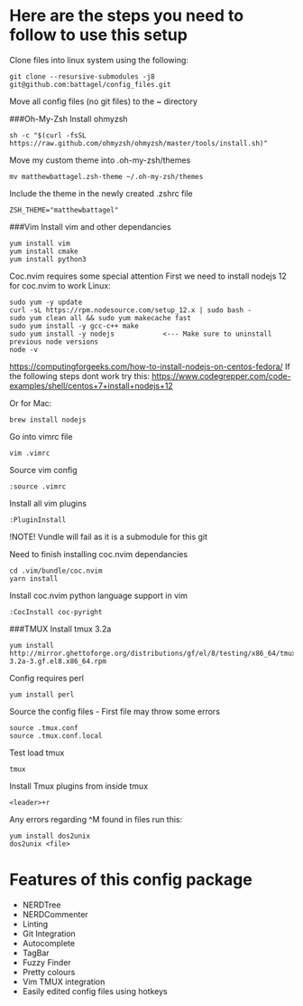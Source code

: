# Here are the steps you need to follow to use this setup

Clone files into linux system using the following:
```
git clone --resursive-submodules -j8 git@github.com:battagel/config_files.git
```
Move all config files (no git files) to the ~ directory

###Oh-My-Zsh
Install ohmyzsh
```
sh -c "$(curl -fsSL https://raw.github.com/ohmyzsh/ohmyzsh/master/tools/install.sh)"
```
Move my custom theme into .oh-my-zsh/themes
```
mv matthewbattagel.zsh-theme ~/.oh-my-zsh/themes
```
Include the theme in the newly created .zshrc file
```
ZSH_THEME="matthewbattagel"
```

###Vim
Install vim and other dependancies
```
yum install vim
yum install cmake
yum install python3
```

Coc.nvim requires some special attention
First we need to install nodejs 12 for coc.nvim to work
Linux:
```
sudo yum -y update
curl -sL https://rpm.nodesource.com/setup_12.x | sudo bash -
sudo yum clean all && sudo yum makecache fast
sudo yum install -y gcc-c++ make
sudo yum install -y nodejs            <--- Make sure to uninstall previous node versions
node -v
```
https://computingforgeeks.com/how-to-install-nodejs-on-centos-fedora/
If the following steps dont work try this:
https://www.codegrepper.com/code-examples/shell/centos+7+install+nodejs+12

Or for Mac:
```
brew install nodejs
```

Go into vimrc file
```
vim .vimrc
```

Source vim config
```
:source .vimrc
```

Install all vim plugins
```
:PluginInstall
```

!NOTE! Vundle will fail as it is a submodule for this git

Need to finish installing coc.nvim dependancies
```
cd .vim/bundle/coc.nvim
yarn install
```

Install coc.nvim python language support in vim
```
:CocInstall coc-pyright
```

###TMUX
Install tmux 3.2a
```
yum install http://mirror.ghettoforge.org/distributions/gf/el/8/testing/x86_64/tmux-3.2a-3.gf.el8.x86_64.rpm
```

Config requires perl
```
yum install perl
```

Source the config files - First file may throw some errors
```
source .tmux.conf
source .tmux.conf.local
```

Test load tmux
```
tmux
```

Install Tmux plugins from inside tmux
```
<leader>+r
```

Any errors regarding ^M found in files run this:
```
yum install dos2unix
dos2unix <file>
```

# Features of this config package
- NERDTree
- NERDCommenter
- Linting
- Git Integration
- Autocomplete
- TagBar
- Fuzzy Finder
- Pretty colours
- Vim TMUX integration
- Easily edited config files using hotkeys
